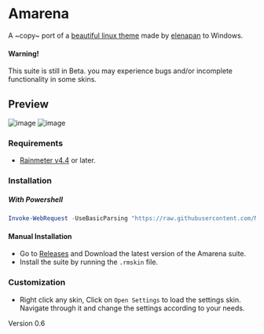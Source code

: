 # Amarena
A ~copy~ port of a [beautiful linux theme](https://www.reddit.com/r/unixporn/comments/hpakeu/awesome_afternoon_in_a_perfect_world/) made by [elenapan](https://github.com/elenapan) to Windows.

#### Warning!
This suite is still in Beta. you may experience bugs and/or incomplete functionality in some skins.

## Preview
![image](https://user-images.githubusercontent.com/81793953/130921636-64470d29-c98d-4c39-8dde-7e384b102cf1.png)
![image](https://user-images.githubusercontent.com/81793953/130991666-c3c8fdbc-471d-4405-b7dd-2010a408a71c.png)

### Requirements
* [Rainmeter v4.4](https://www.rainmeter.net) or later.

### Installation
##### With Powershell
```ps1
Invoke-WebRequest -UseBasicParsing "https://raw.githubusercontent.com/ModkaVartini/Amarena/main/Install.ps1" | Invoke-Expression
```
#### Manual Installation
* Go to [Releases](https://github.com/ModkaVartini/Amarena/releases) and Download the latest version of the Amarena suite.
* Install the suite by running the `.rmskin` file.

### Customization
* Right click any skin, Click on `Open Settings` to load the settings skin. Navigate through it and change the settings according to your needs.

Version 0.6
